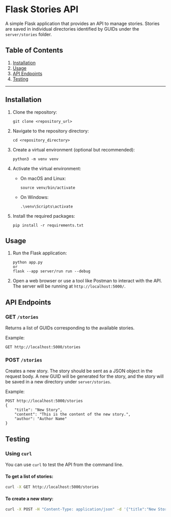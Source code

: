 # Flask Stories API

A simple Flask application that provides an API to manage stories. Stories are saved in individual directories identified by GUIDs under the `server/stories` folder.

## Table of Contents
1. [Installation](#installation)
2. [Usage](#usage)
3. [API Endpoints](#api-endpoints)
4. [Testing](#testing)

---

## Installation

1. Clone the repository:
    ```
    git clone <repository_url>
    ```
  
2. Navigate to the repository directory:
    ```
    cd <repository_directory>
    ```

3. Create a virtual environment (optional but recommended):
    ```
    python3 -m venv venv
    ```
  
4. Activate the virtual environment:
    - On macOS and Linux:
        ```
        source venv/bin/activate
        ```
    - On Windows:
        ```
        .\venv\Scripts\activate
        ```

5. Install the required packages:
    ```
    pip install -r requirements.txt
    ```

## Usage

1. Run the Flask application:
    ```
    python app.py
    or 
    flask --app server/run run --debug
    ```

2. Open a web browser or use a tool like Postman to interact with the API. The server will be running at `http://localhost:5000/`.

## API Endpoints

### GET `/stories`

Returns a list of GUIDs corresponding to the available stories.

Example:

```
GET http://localhost:5000/stories
```

### POST `/stories`

Creates a new story. The story should be sent as a JSON object in the request body. A new GUID will be generated for the story, and the story will be saved in a new directory under `server/stories`.

Example:

```
POST http://localhost:5000/stories
{
    "title": "New Story",
    "content": "This is the content of the new story.",
    "author": "Author Name"
}
```

## Testing

### Using `curl`

You can use `curl` to test the API from the command line.

#### To get a list of stories:

```bash
curl -X GET http://localhost:5000/stories
```

#### To create a new story:

```bash
curl -X POST -H "Content-Type: application/json" -d '{"title":"New Story","content":"This is a new story","author":"John Doe"}' http://localhost:5000/stories
```